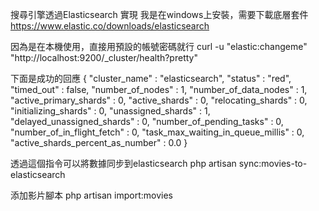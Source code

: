 搜尋引擎透過Elasticsearch 實現 我是在windows上安裝，需要下載底層套件
https://www.elastic.co/downloads/elasticsearch

因為是在本機使用，直接用預設的帳號密碼就行
curl -u "elastic:changeme" "http://localhost:9200/_cluster/health?pretty"

下面是成功的回應
{
  "cluster_name" : "elasticsearch",
  "status" : "red",
  "timed_out" : false,
  "number_of_nodes" : 1,
  "number_of_data_nodes" : 1,
  "active_primary_shards" : 0,
  "active_shards" : 0,
  "relocating_shards" : 0,
  "initializing_shards" : 0,
  "unassigned_shards" : 1,
  "delayed_unassigned_shards" : 0,
  "number_of_pending_tasks" : 0,
  "number_of_in_flight_fetch" : 0,
  "task_max_waiting_in_queue_millis" : 0,
  "active_shards_percent_as_number" : 0.0
}

透過這個指令可以將數據同步到elasticsearch
php artisan sync:movies-to-elasticsearch

添加影片腳本
php artisan import:movies